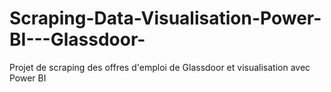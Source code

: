 # Scraping-Data-Visualisation-Power-BI---Glassdoor-
Projet de scraping des offres d'emploi de Glassdoor et visualisation avec Power BI
